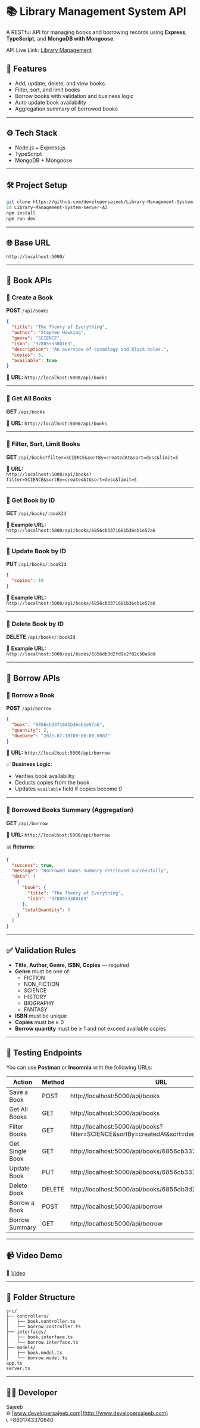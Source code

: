
# 📚 Library Management System API

A RESTful API for managing books and borrowing records using **Express**, **TypeScript**, and **MongoDB with Mongoose**.

API Live Link: [Library Management](https://library-management-system-server-a3.vercel.app/)

## 🚀 Features

- Add, update, delete, and view books
- Filter, sort, and limit books
- Borrow books with validation and business logic
- Auto update book availability
- Aggregation summary of borrowed books

---

## ⚙️ Tech Stack

- Node.js + Express.js
- TypeScript
- MongoDB + Mongoose

---

## 🛠️ Project Setup

```bash
git clone https://github.com/developersajeeb/Library-Management-System-server-A3
cd Library-Management-System-server-A3
npm install
npm run dev
```

---

## 🌐 Base URL

```
http://localhost:5000/
```

---

## 📘 Book APIs

### 🔹 Create a Book

**POST** `/api/books`

```json
{
  "title": "The Theory of Everything",
  "author": "Stephen Hawking",
  "genre": "SCIENCE",
  "isbn": "9780553380163",
  "description": "An overview of cosmology and black holes.",
  "copies": 5,
  "available": true
}
```

📍 **URL:** `http://localhost:5000/api/books`

---

### 🔹 Get All Books

**GET** `/api/books`

📍 **URL:** `http://localhost:5000/api/books`

---

### 🔹 Filter, Sort, Limit Books

**GET** `/api/books?filter=SCIENCE&sortBy=createdAt&sort=desc&limit=5`

📍 **URL:**  
`http://localhost:5000/api/books?filter=SCIENCE&sortBy=createdAt&sort=desc&limit=5`

---

### 🔹 Get Book by ID

**GET** `/api/books/:bookId`

📍 **Example URL:**  
`http://localhost:5000/api/books/6856cb3371681b36eb1e57a6`

---

### 🔹 Update Book by ID

**PUT** `/api/books/:bookId`

```json
{
  "copies": 10
}
```

📍 **Example URL:**  
`http://localhost:5000/api/books/6856cb3371681b36eb1e57a6`

---

### 🔹 Delete Book by ID

**DELETE** `/api/books/:bookId`

📍 **Example URL:**  
`http://localhost:5000/api/books/6856db3d2fd9e2f82c50a9dd`

---

## 📗 Borrow APIs

### 🔹 Borrow a Book

**POST** `/api/borrow`

```json
{
  "book": "6856cb3371681b36eb1e57a6",
  "quantity": 2,
  "dueDate": "2025-07-18T00:00:00.000Z"
}
```

📍 **URL:** `http://localhost:5000/api/borrow`

✅ **Business Logic:**

- Verifies book availability
- Deducts copies from the book
- Updates `available` field if copies become 0

---

### 🔹 Borrowed Books Summary (Aggregation)

**GET** `/api/borrow`

📍 **URL:** `http://localhost:5000/api/borrow`

📊 **Returns:**

```json
{
  "success": true,
  "message": "Borrowed books summary retrieved successfully",
  "data": [
    {
      "book": {
        "title": "The Theory of Everything",
        "isbn": "9780553380163"
      },
      "totalQuantity": 5
    }
  ]
}
```

---

## ✅ Validation Rules

- **Title, Author, Genre, ISBN, Copies** — required
- **Genre** must be one of:
  - FICTION
  - NON_FICTION
  - SCIENCE
  - HISTORY
  - BIOGRAPHY
  - FANTASY
- **ISBN** must be unique
- **Copies** must be ≥ 0
- **Borrow quantity** must be ≥ 1 and not exceed available copies

---

## 🧪 Testing Endpoints

You can use **Postman** or **Insomnia** with the following URLs:

| Action                   | Method | URL                                                                 |
|--------------------------|--------|----------------------------------------------------------------------|
| Save a Book              | POST   | http://localhost:5000/api/books                                      |
| Get All Books            | GET    | http://localhost:5000/api/books                                      |
| Filter Books             | GET    | http://localhost:5000/api/books?filter=SCIENCE&sortBy=createdAt&sort=desc&limit=5 |
| Get Single Book          | GET    | http://localhost:5000/api/books/6856cb3371681b36eb1e57a6             |
| Update Book              | PUT    | http://localhost:5000/api/books/6856cb3371681b36eb1e57a6             |
| Delete Book              | DELETE | http://localhost:5000/api/books/6856db3d2fd9e2f82c50a9dd             |
| Borrow a Book            | POST   | http://localhost:5000/api/borrow                                     |
| Borrow Summary           | GET    | http://localhost:5000/api/borrow                                     |

---

## 📹 Video Demo

🎥 [Video](https://drive.google.com/file/d/1Zbp2AVM6tIIqyVhRU2J7Etqp9ILmykYK/view?usp=sharing)

---

## 📁 Folder Structure

```
src/
├── controllers/
│   ├── book.controller.ts
│   └── borrow.controller.ts
├── interfaces/
│   ├── book.interface.ts
│   └── borrow.interface.ts
├── models/
│   ├── book.model.ts
│   └── borrow.model.ts
app.ts
server.ts
```

---

## 🧑‍💻 Developer

Sajeeb  
🌐 [www.developersajeeb.com](http://www.developersajeeb.com)  
📞 +8801743370840